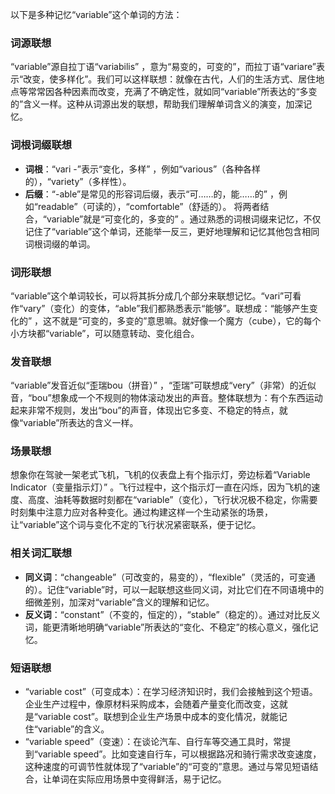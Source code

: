 以下是多种记忆“variable”这个单词的方法：

### 词源联想
“variable”源自拉丁语“variabilis” ，意为“易变的，可变的”，而拉丁语“variare”表示“改变，使多样化”。我们可以这样联想：就像在古代，人们的生活方式、居住地点等常常因各种因素而改变，充满了不确定性，就如同“variable”所表达的“多变的”含义一样。这种从词源出发的联想，帮助我们理解单词含义的演变，加深记忆。

### 词根词缀联想
 - **词根**：“vari -”表示“变化，多样” ，例如“various”（各种各样的），“variety”（多样性）。
 - **后缀**：“-able”是常见的形容词后缀，表示“可……的，能……的” ，例如“readable”（可读的），“comfortable”（舒适的）。
将两者结合，“variable”就是“可变化的，多变的” 。通过熟悉的词根词缀来记忆，不仅记住了“variable”这个单词，还能举一反三，更好地理解和记忆其他包含相同词根词缀的单词。

### 词形联想
“variable”这个单词较长，可以将其拆分成几个部分来联想记忆。“vari”可看作“vary”（变化）的变体，“able”我们都熟悉表示“能够”。联想成：“能够产生变化的” ，这不就是“可变的，多变的”意思嘛。就好像一个魔方（cube），它的每个小方块都“variable”，可以随意转动、变化组合。

### 发音联想
“variable”发音近似“歪瑞bou（拼音）” ，“歪瑞”可联想成“very”（非常）的近似音，“bou”想象成一个不规则的物体滚动发出的声音。整体联想为：有个东西运动起来非常不规则，发出“bou”的声音，体现出它多变、不稳定的特点，就像“variable”所表达的含义一样。

### 场景联想
想象你在驾驶一架老式飞机，飞机的仪表盘上有个指示灯，旁边标着“Variable Indicator（变量指示灯）” 。飞行过程中，这个指示灯一直在闪烁，因为飞机的速度、高度、油耗等数据时刻都在“variable”（变化），飞行状况极不稳定，你需要时刻集中注意力应对各种变化。通过构建这样一个生动紧张的场景，让“variable”这个词与变化不定的飞行状况紧密联系，便于记忆。

### 相关词汇联想
 - **同义词**：“changeable”（可改变的，易变的），“flexible”（灵活的，可变通的）。记住“variable”时，可以一起联想这些同义词，对比它们在不同语境中的细微差别，加深对“variable”含义的理解和记忆。
 - **反义词**：“constant”（不变的，恒定的），“stable”（稳定的）。通过对比反义词，能更清晰地明确“variable”所表达的“变化、不稳定”的核心意义，强化记忆。

### 短语联想
 - “variable cost”（可变成本）：在学习经济知识时，我们会接触到这个短语。企业生产过程中，像原材料采购成本，会随着产量变化而改变，这就是“variable cost”。联想到企业生产场景中成本的变化情况，就能记住“variable”的含义。
 - “variable speed”（变速）：在谈论汽车、自行车等交通工具时，常提到“variable speed”。比如变速自行车，可以根据路况和骑行需求改变速度，这种速度的可调节性就体现了“variable”的“可变的”意思。通过与常见短语结合，让单词在实际应用场景中变得鲜活，易于记忆。 